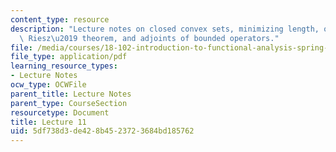 ```yaml
---
content_type: resource
description: "Lecture notes on closed convex sets, minimizing length, orthocomplements,\
  \ Riesz\u2019 theorem, and adjoints of bounded operators."
file: /media/courses/18-102-introduction-to-functional-analysis-spring-2009/5df738d3de428b4523723684bd185762_MIT18_102s09_lec11.pdf
file_type: application/pdf
learning_resource_types:
- Lecture Notes
ocw_type: OCWFile
parent_title: Lecture Notes
parent_type: CourseSection
resourcetype: Document
title: Lecture 11
uid: 5df738d3-de42-8b45-2372-3684bd185762
---
```

